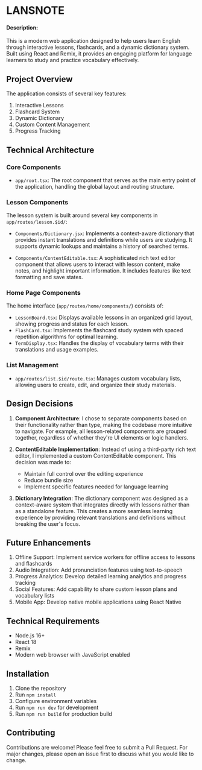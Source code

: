 # LANSNOTE


#### Description:

This is a modern web application designed to help users learn English through interactive lessons, flashcards, and a dynamic dictionary system. Built using React and Remix, it provides an engaging platform for language learners to study and practice vocabulary effectively.

## Project Overview

The application consists of several key features:

1. Interactive Lessons
2. Flashcard System
3. Dynamic Dictionary
4. Custom Content Management
5. Progress Tracking

## Technical Architecture

### Core Components

- `app/root.tsx`: The root component that serves as the main entry point of the application, handling the global layout and routing structure.

### Lesson Components

The lesson system is built around several key components in `app/routes/lesson.$id/`:

- `Components/Dictionary.jsx`: Implements a context-aware dictionary that provides instant translations and definitions while users are studying. It supports dynamic lookups and maintains a history of searched terms.

- `Components/ContentEditable.tsx`: A sophisticated rich text editor component that allows users to interact with lesson content, make notes, and highlight important information. It includes features like text formatting and save states.

### Home Page Components

The home interface (`app/routes/home/components/`) consists of:

- `LessonBoard.tsx`: Displays available lessons in an organized grid layout, showing progress and status for each lesson.
- `FlashCard.tsx`: Implements the flashcard study system with spaced repetition algorithms for optimal learning.
- `TermDisplay.tsx`: Handles the display of vocabulary terms with their translations and usage examples.

### List Management

- `app/routes/list.$id/route.tsx`: Manages custom vocabulary lists, allowing users to create, edit, and organize their study materials.

## Design Decisions

1. **Component Architecture**: I chose to separate components based on their functionality rather than type, making the codebase more intuitive to navigate. For example, all lesson-related components are grouped together, regardless of whether they're UI elements or logic handlers.

2. **ContentEditable Implementation**: Instead of using a third-party rich text editor, I implemented a custom ContentEditable component. This decision was made to:

   - Maintain full control over the editing experience
   - Reduce bundle size
   - Implement specific features needed for language learning

3. **Dictionary Integration**: The dictionary component was designed as a context-aware system that integrates directly with lessons rather than as a standalone feature. This creates a more seamless learning experience by providing relevant translations and definitions without breaking the user's focus.

## Future Enhancements

1. Offline Support: Implement service workers for offline access to lessons and flashcards
2. Audio Integration: Add pronunciation features using text-to-speech
3. Progress Analytics: Develop detailed learning analytics and progress tracking
4. Social Features: Add capability to share custom lesson plans and vocabulary lists
5. Mobile App: Develop native mobile applications using React Native

## Technical Requirements

- Node.js 16+
- React 18
- Remix
- Modern web browser with JavaScript enabled

## Installation

1. Clone the repository
2. Run `npm install`
3. Configure environment variables
4. Run `npm run dev` for development
5. Run `npm run build` for production build

## Contributing

Contributions are welcome! Please feel free to submit a Pull Request. For major changes, please open an issue first to discuss what you would like to change.

